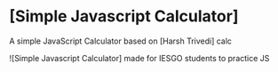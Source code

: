 # [Simple Javascript Calculator]

A simple JavaScript Calculator based on [Harsh Trivedi] calc

![Simple Javascript Calculator] made for IESGO students to practice JS
